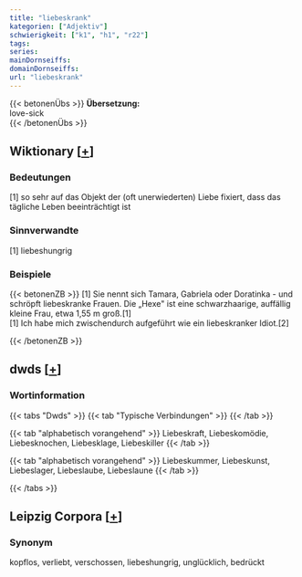 ```yaml
---
title: "liebeskrank"
kategorien: ["Adjektiv"]
schwierigkeit: ["k1", "h1", "r22"]
tags:
series:
mainDornseiffs:
domainDornseiffs:
url: "liebeskrank"
---
```


{{< betonenÜbs >}}
**Übersetzung:**  
love-sick  
{{< /betonenÜbs >}}

## Wiktionary [[+](https://de.wiktionary.org/wiki/liebeskrank)]

### Bedeutungen
[1] so sehr auf das Objekt der (oft unerwiederten) Liebe fixiert, dass das tägliche Leben beeinträchtigt ist  

### Sinnverwandte
[1] liebeshungrig  

### Beispiele
{{< betonenZB >}}
[1] Sie nennt sich Tamara, Gabriela oder Doratinka - und schröpft liebeskranke Frauen. Die „Hexe" ist eine schwarzhaarige, auffällig kleine Frau, etwa 1,55 m groß.[1]  
[1] Ich habe mich zwischendurch aufgeführt wie ein liebeskranker Idiot.[2]  

{{< /betonenZB >}}


## dwds [[+](https://www.dwds.de/wb/liebeskrank)]

### Wortinformation
{{< tabs "Dwds" >}}
{{< tab "Typische Verbindungen" >}}
{{< /tab >}}

{{< tab "alphabetisch vorangehend" >}}
Liebeskraft, Liebeskomödie, Liebesknochen, Liebesklage, Liebeskiller
{{< /tab >}}

{{< tab "alphabetisch vorangehend" >}}
Liebeskummer, Liebeskunst, Liebeslager, Liebeslaube, Liebeslaune
{{< /tab >}}

{{< /tabs >}}

## Leipzig Corpora [[+](https://corpora.uni-leipzig.de/en/res?word=liebeskrank&corpusId=deu_newscrawl-public_2018)]


### Synonym
kopflos, verliebt, verschossen, liebeshungrig, unglücklich, bedrückt


